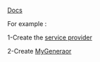 [Docs](https://blueprint.laravelshift.com/docs/extending-blueprint/)

For example :

1-Create the [service provider](https://github.com/sr57/laravel-blueprint-faq/blob/master/Create%20a%20generator/1-Service%20Providor)

2-Create [MyGeneraor]()
